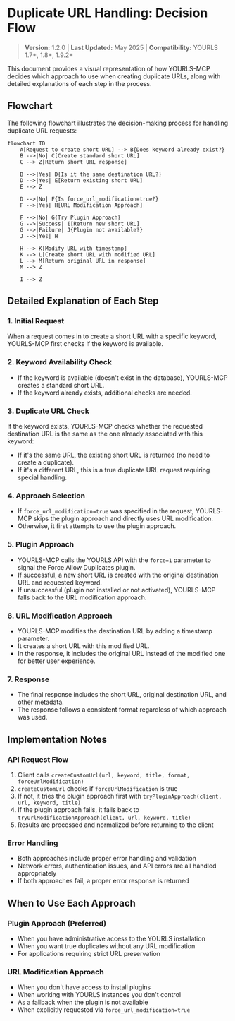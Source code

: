 # Duplicate URL Handling: Decision Flow

> **Version:** 1.2.0 | **Last Updated:** May 2025 | **Compatibility:** YOURLS 1.7+, 1.8+, 1.9.2+

This document provides a visual representation of how YOURLS-MCP decides which approach to use when creating duplicate URLs, along with detailed explanations of each step in the process.

## Flowchart

The following flowchart illustrates the decision-making process for handling duplicate URL requests:

```mermaid
flowchart TD
    A[Request to create short URL] --> B{Does keyword already exist?}
    B -->|No| C[Create standard short URL]
    C --> Z[Return short URL response]
    
    B -->|Yes| D{Is it the same destination URL?}
    D -->|Yes| E[Return existing short URL]
    E --> Z
    
    D -->|No| F{Is force_url_modification=true?}
    F -->|Yes| H[URL Modification Approach]
    
    F -->|No| G{Try Plugin Approach}
    G -->|Success| I[Return new short URL]
    G -->|Failure| J{Plugin not available?}
    J -->|Yes| H
    
    H --> K[Modify URL with timestamp]
    K --> L[Create short URL with modified URL]
    L --> M[Return original URL in response]
    M --> Z
    
    I --> Z
```

## Detailed Explanation of Each Step

### 1. Initial Request
When a request comes in to create a short URL with a specific keyword, YOURLS-MCP first checks if the keyword is available.

### 2. Keyword Availability Check
- If the keyword is available (doesn't exist in the database), YOURLS-MCP creates a standard short URL.
- If the keyword already exists, additional checks are needed.

### 3. Duplicate URL Check
If the keyword exists, YOURLS-MCP checks whether the requested destination URL is the same as the one already associated with this keyword:
- If it's the same URL, the existing short URL is returned (no need to create a duplicate).
- If it's a different URL, this is a true duplicate URL request requiring special handling.

### 4. Approach Selection
- If `force_url_modification=true` was specified in the request, YOURLS-MCP skips the plugin approach and directly uses URL modification.
- Otherwise, it first attempts to use the plugin approach.

### 5. Plugin Approach
- YOURLS-MCP calls the YOURLS API with the `force=1` parameter to signal the Force Allow Duplicates plugin.
- If successful, a new short URL is created with the original destination URL and requested keyword.
- If unsuccessful (plugin not installed or not activated), YOURLS-MCP falls back to the URL modification approach.

### 6. URL Modification Approach
- YOURLS-MCP modifies the destination URL by adding a timestamp parameter.
- It creates a short URL with this modified URL.
- In the response, it includes the original URL instead of the modified one for better user experience.

### 7. Response
- The final response includes the short URL, original destination URL, and other metadata.
- The response follows a consistent format regardless of which approach was used.

## Implementation Notes

### API Request Flow
1. Client calls `createCustomUrl(url, keyword, title, format, forceUrlModification)`
2. `createCustomUrl` checks if `forceUrlModification` is true
3. If not, it tries the plugin approach first with `tryPluginApproach(client, url, keyword, title)`
4. If the plugin approach fails, it falls back to `tryUrlModificationApproach(client, url, keyword, title)`
5. Results are processed and normalized before returning to the client

### Error Handling
- Both approaches include proper error handling and validation
- Network errors, authentication issues, and API errors are all handled appropriately
- If both approaches fail, a proper error response is returned

## When to Use Each Approach

### Plugin Approach (Preferred)
- When you have administrative access to the YOURLS installation
- When you want true duplicates without any URL modification
- For applications requiring strict URL preservation

### URL Modification Approach
- When you don't have access to install plugins
- When working with YOURLS instances you don't control
- As a fallback when the plugin is not available
- When explicitly requested via `force_url_modification=true`